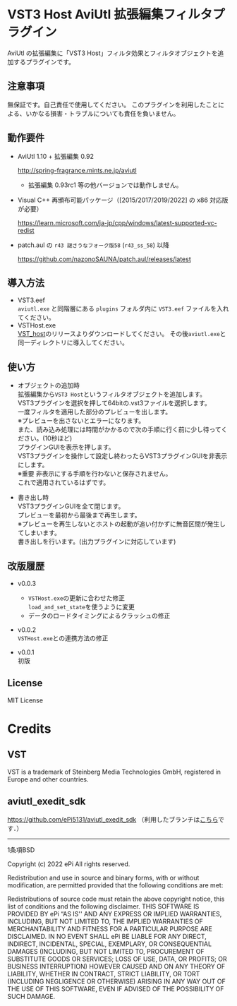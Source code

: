 # VST3 Host AviUtl 拡張編集フィルタプラグイン

AviUtl の拡張編集に「VST3 Host」フィルタ効果とフィルタオブジェクトを追加するプラグインです。

## 注意事項

無保証です。自己責任で使用してください。
このプラグインを利用したことによる、いかなる損害・トラブルについても責任を負いません。

## 動作要件

- AviUtl 1.10 + 拡張編集 0.92

  http://spring-fragrance.mints.ne.jp/aviutl
  - 拡張編集 0.93rc1 等の他バージョンでは動作しません。

- Visual C++ 再頒布可能パッケージ（\[2015/2017/2019/2022\] の x86 対応版が必要）

  https://learn.microsoft.com/ja-jp/cpp/windows/latest-supported-vc-redist

- patch.aul の `r43 謎さうなフォーク版58` (`r43_ss_58`) 以降

  https://github.com/nazonoSAUNA/patch.aul/releases/latest

## 導入方法
- VST3.eef  
  `aviutl.exe` と同階層にある `plugins` フォルダ内に `VST3.eef` ファイルを入れてください。
- VSTHost.exe  
  [VST_host](https://github.com/Book-0225/VST_host)のリリースよりダウンロードしてください。
  その後`aviutl.exe`と同一ディレクトリに導入してください。

## 使い方
- オブジェクトの追加時  
  拡張編集から`VST3 Host`というフィルタオブジェクトを追加します。  
  VST3プラグインを選択を押して64bitの.vst3ファイルを選択します。  
  一度フィルタを適用した部分のプレビューを出します。  
  ※プレビューを出さないとエラーになります。  
  また、読み込み処理には時間がかかるので次の手順に行く前に少し待ってください。(10秒ほど)  
  プラグインGUIを表示を押します。  
  VST3プラグインを操作して設定し終わったらVST3プラグインGUIを非表示にします。  
  ※重要 非表示にする手順を行わないと保存されません。  
  これで適用されているはずです。

- 書き出し時  
  VST3プラグインGUIを全て閉じます。  
  プレビューを最初から最後まで再生します。  
  ※プレビューを再生しないとホストの起動が追い付かずに無音区間が発生してしまいます。  
  書き出しを行います。(出力プラグインに対応しています)  

## 改版履歴

- v0.0.3  
  - `VSTHost.exe`の更新に合わせた修正  
    `load_and_set_state`を使うように変更  
  - データのロードタイミングによるクラッシュの修正  

- v0.0.2  
  `VSTHost.exe`との連携方法の修正

- v0.0.1  
  初版

## License
  MIT License

# Credits

## VST

VST is a trademark of Steinberg Media Technologies GmbH, registered in Europe and other countries.

## aviutl_exedit_sdk

https://github.com/ePi5131/aviutl_exedit_sdk （利用したブランチは[こちら](https://github.com/sigma-axis/aviutl_exedit_sdk/tree/self-use)です．）

---

1条項BSD

Copyright (c) 2022
ePi All rights reserved.

Redistribution and use in source and binary forms, with or without modification, are permitted provided that the following conditions are met:

Redistributions of source code must retain the above copyright notice, this list of conditions and the following disclaimer.
THIS SOFTWARE IS PROVIDED BY ePi “AS IS'' AND ANY EXPRESS OR IMPLIED WARRANTIES, INCLUDING, BUT NOT LIMITED TO, THE IMPLIED WARRANTIES OF MERCHANTABILITY AND FITNESS FOR A PARTICULAR PURPOSE ARE DISCLAIMED. IN NO EVENT SHALL ePi BE LIABLE FOR ANY DIRECT, INDIRECT, INCIDENTAL, SPECIAL, EXEMPLARY, OR CONSEQUENTIAL DAMAGES (INCLUDING, BUT NOT LIMITED TO, PROCUREMENT OF SUBSTITUTE GOODS OR SERVICES; LOSS OF USE, DATA, OR PROFITS; OR BUSINESS INTERRUPTION) HOWEVER CAUSED AND ON ANY THEORY OF LIABILITY, WHETHER IN CONTRACT, STRICT LIABILITY, OR TORT (INCLUDING NEGLIGENCE OR OTHERWISE) ARISING IN ANY WAY OUT OF THE USE OF THIS SOFTWARE, EVEN IF ADVISED OF THE POSSIBILITY OF SUCH DAMAGE.
